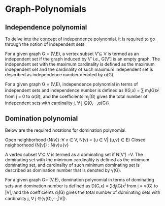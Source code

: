 # Graph-Polynomials

## **Independence polynomial** 

To delve into the concept of independence polynomial, it is required to go through the notion of independent sets.  

For a given graph G = (V,E), a vertex subset V′⊆ V is termed as an independent set if the graph induced by V′ i.e., G[V′] is an empty graph. 
The independent set with the maximum cardinality is defined as the maximum independent set and the cardinality of such maximum independent set is described as independence number denoted by α(G).

For a given graph G = (V,E), independence polynomial in terms of independent sets and independence number is defined as I(G,x) = ∑ m<sub>j</sub>(G)x<sup>j</sup> from j = 0 to α(G), and the coefficients m<sub>j</sub>(G) gives the total number of independent sets with cardinality j, ∀ j ∈{0,···,α(G)}

## **Domination polynomial** 

Below are the required notations for domination polynomial. 

Open neighborhood (N(v)) :∀ v ∈ V, N(v) = {u ∈ V| {u,v} ∈ E}
Closed neighborhood (N[v]) : N(v)∪{v}

A vertex subset V′⊆ V is termed as a dominating set if N[V′] =V. The dominating set with the minimum cardinality is defined as the minimum dominating set, and cardinality of such minimum dominating set is described as domination number that is denoted by γ(G).

For a given graph G= (V,E), domination polynomial in terms of dominating sets and domination number is defined as D(G,x) = ∑d<sub>j</sub>(G)x<sup>j</sup> from j = γ(G) to |V|, and the coefficients d<sub>j</sub>(G) gives the total number of dominating sets with cardinality j, ∀ j ∈{γ(G),···,|V|}.

